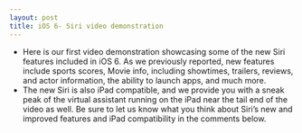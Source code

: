 ```yaml
---
layout: post
title: iOS 6- Siri video demonstration
---
```

* Here is our first video demonstration showcasing some of the new Siri features included in iOS 6. As we previously reported, new features include sports scores, Movie info, including showtimes, trailers, reviews, and actor information, the ability to launch apps, and much more.
* The new Siri is also iPad compatible, and we provide you with a sneak peak of the virtual assistant running on the iPad near the tail end of the video as well. Be sure to let us know what you think about Siri’s new and improved features and iPad compatibility in the comments below.

